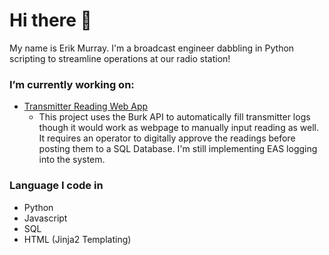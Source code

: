 # Hi there 👋

My name is Erik Murray. I'm a broadcast engineer dabbling in Python scripting to streamline operations at our radio station!

### I’m currently working on:
- [Transmitter Reading Web App](https://github.com/ErkMurIndustries/BurkReadingFlaskApp)
  - This project uses the Burk API to automatically fill transmitter logs though it would work as webpage to manually input reading as well. It requires an operator to digitally approve the readings before posting them to a SQL Database. I'm still implementing EAS logging into the system.

### Language I code in
- Python
- Javascript
- SQL 
- HTML (Jinja2 Templating)


<!--
**ErkMurIndustries/ErkMurIndustries** is a ✨ _special_ ✨ repository because its `README.md` (this file) appears on your GitHub profile.

Here are some ideas to get you started:

- 🌱 I’m currently learning ...
- 👯 I’m looking to collaborate on ...
- 🤔 I’m looking for help with ...
- 💬 Ask me about ...
- 📫 How to reach me: ...
- 😄 Pronouns: ...
- ⚡ Fun fact: ...
-->
